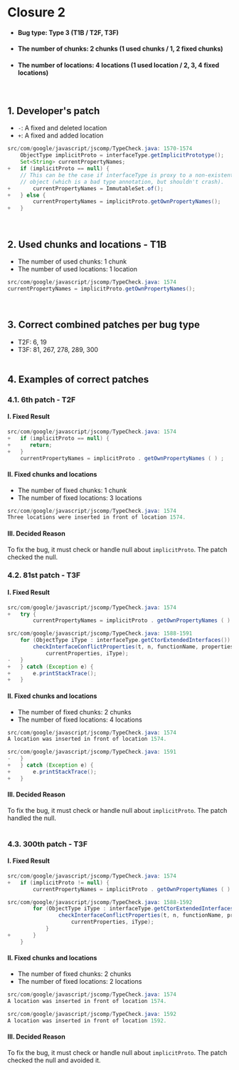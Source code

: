 # Closure 2
* <h4>Bug type: Type 3 (T1B / T2F, T3F)</h4>
* <h4>The number of chunks: 2 chunks (1 used chunks / 1, 2 fixed chunks)</h4>
* <h4>The number of locations: 4 locations (1 used location / 2, 3, 4 fixed locations)</h4>
<br>

## 1. Developer's patch
* `-`: A fixed and deleted location
* `+`: A fixed and added location
```java
src/com/google/javascript/jscomp/TypeCheck.java: 1570-1574
    ObjectType implicitProto = interfaceType.getImplicitPrototype();
    Set<String> currentPropertyNames;
+   if (implicitProto == null) {
    // This can be the case if interfaceType is proxy to a non-existent
    // object (which is a bad type annotation, but shouldn't crash).
+       currentPropertyNames = ImmutableSet.of();
+   } else {
        currentPropertyNames = implicitProto.getOwnPropertyNames();
+   }
```
<br>

## 2. Used chunks and locations - T1B
* The number of used chunks: 1 chunk
* The number of used locations: 1 location
```java
src/com/google/javascript/jscomp/TypeCheck.java: 1574
currentPropertyNames = implicitProto.getOwnPropertyNames();
```
<br>

## 3. Correct combined patches per bug type
* T2F: 6, 19
* T3F: 81, 267, 278, 289, 300
<br><br>

## 4. Examples of correct patches
### 4.1. 6th patch - T2F
#### I. Fixed Result
```java
src/com/google/javascript/jscomp/TypeCheck.java: 1574
+   if (implicitProto == null) { 
+      return; 
+   } 
    currentPropertyNames = implicitProto . getOwnPropertyNames ( ) ;
```

#### II. Fixed chunks and locations
* The number of fixed chunks: 1 chunk
* The number of fixed locations: 3 locations
```java
src/com/google/javascript/jscomp/TypeCheck.java: 1574
Three locations were inserted in front of location 1574.
```

#### III. Decided Reason
To fix the bug, it must check or handle null about ```implicitProto```. The patch checked the null. 
<br>

### 4.2. 81st patch - T3F
#### I. Fixed Result
```java
src/com/google/javascript/jscomp/TypeCheck.java: 1574
+   try { 
        currentPropertyNames = implicitProto . getOwnPropertyNames ( ) ;
```

```java
src/com/google/javascript/jscomp/TypeCheck.java: 1588-1591
    for (ObjectType iType : interfaceType.getCtorExtendedInterfaces()) {
        checkInterfaceConflictProperties(t, n, functionName, properties,
            currentProperties, iType);
-   }
+   } catch (Exception e) { 
+       e.printStackTrace(); 
+   }
```

#### II. Fixed chunks and locations
* The number of fixed chunks: 2 chunks
* The number of fixed locations: 4 locations
```java
src/com/google/javascript/jscomp/TypeCheck.java: 1574
A location was inserted in front of location 1574.
```

```java
src/com/google/javascript/jscomp/TypeCheck.java: 1591
-   }
+   } catch (Exception e) { 
+       e.printStackTrace(); 
+   }
```

#### III. Decided Reason
To fix the bug, it must check or handle null about ```implicitProto```. The patch handled the null.
<br><br>

### 4.3. 300th patch - T3F
#### I. Fixed Result
```java
src/com/google/javascript/jscomp/TypeCheck.java: 1574
+   if (implicitProto != null) {  
        currentPropertyNames = implicitProto . getOwnPropertyNames ( ) ;
```

```java
src/com/google/javascript/jscomp/TypeCheck.java: 1588-1592
        for (ObjectType iType : interfaceType.getCtorExtendedInterfaces()) {
                checkInterfaceConflictProperties(t, n, functionName, properties,
                    currentProperties, iType);
            }
+       }  
    }
```

#### II. Fixed chunks and locations
* The number of fixed chunks: 2 chunks
* The number of fixed locations: 2 locations
```java
src/com/google/javascript/jscomp/TypeCheck.java: 1574
A location was inserted in front of location 1574.
```

```java
src/com/google/javascript/jscomp/TypeCheck.java: 1592
A location was inserted in front of location 1592.
```

#### III. Decided Reason
To fix the bug, it must check or handle null about ```implicitProto```. The patch checked the null and avoided it. 
<br><br>


